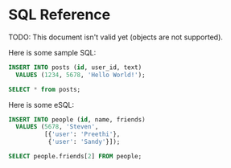 # SQL Reference

TODO: This document isn't valid yet (objects are not supported).

Here is some sample SQL:

```SQL
INSERT INTO posts (id, user_id, text)
  VALUES (1234, 5678, 'Hello World!');

SELECT * from posts;
```

Here is some eSQL:

```SQL
INSERT INTO people (id, name, friends)
  VALUES (5678, 'Steven',
          [{'user': 'Preethi'},
           {'user': 'Sandy'}]);

SELECT people.friends[2] FROM people;
```
